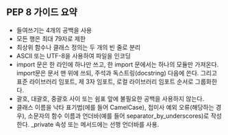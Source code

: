 ## PEP 8 가이드 요약
- 들여쓰기는 4개의 공백을 사용
- 모든 행은 최대 79자로 제한
- 최상위 함수나 클래스 정의는 두 개의 빈 줄로 분리
- ASCII 또는 UTF-8을 사용하여 파일을 인코딩
- import 문은 한 라인에 하나만 쓰고, 한 import 문에서는 하나의 모듈만 가져온다. import문은 문서 맨 위에 쓰되, 주석과 독스트링(docstring) 다음에 쓴다. 그리고 표준 라이브러리 임포트, 제 3자 임포트, 로컬 라이브러리 임포트 순서로 그룹화한다.
- 괄호, 대괄호, 중괄호 사이 또는 쉼표 앞에 불필요한 공백을 사용하지 않는다.
- 클래스 이름을 낙타 표기법(에를 들어 CamelCase), 접미사 예외 오류(해당하는 경우), 소문자의 함수 이름과 언더바(예를 들어 separator_by_underscores)로 작성한다. _private 속성 또는 메서드에는 선행 언더바를 사용.